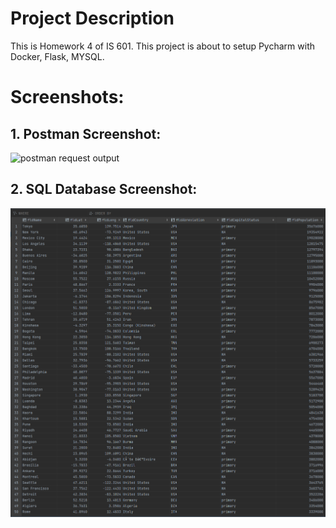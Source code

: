 # Project Description

This is Homework 4 of IS 601. This project is about to setup Pycharm with Docker, Flask, MYSQL.

# Screenshots:

## 1. Postman Screenshot:
![postman request output]()

## 2. SQL Database Screenshot:
![pycharm data query](screenshots/citiesData_Table.png)